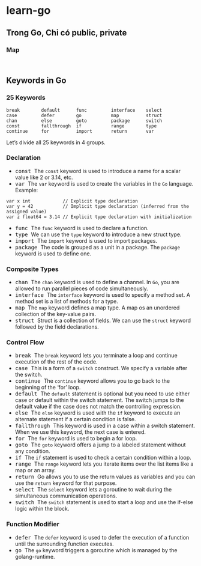 # learn-go
Trong Go, Chỉ có public, private 
- 



### Map
```go



```

## Keywords in Go
### 25 Keywords
```
break        default      func         interface    select
case         defer        go           map          struct
chan         else         goto         package      switch
const        fallthrough  if           range        type
continue     for          import       return       var
```
Let’s divide all 25 keywords in 4 groups.
### Declaration
* <kbd> const </kbd>
The `const` keyword is used to introduce a name for a scalar value like 2 or 3.14, etc.
* <kbd> var </kbd>
The `var` keyword is used to create the variables in the `Go` language.
Example:
```
var x int            // Explicit type declaration
var y = 42           // Implicit type declaration (inferred from the assigned value)
var z float64 = 3.14 // Explicit type declaration with initialization
```
* <kbd> func </kbd>
The `func` keyword is used to declare a function.
* <kbd> type </kbd>
We can use the `type` keyword to introduce a new struct type.
* <kbd> import </kbd>
The `import` keyword is used to import packages.
* <kbd> package </kbd>
The code is grouped as a unit in a package. The `package` keyword is used to define one.
### Composite Types

* <kbd> chan </kbd>
The `chan` keyword is used to define a channel. In `Go`, you are allowed to run parallel pieces of code simultaneously.
* <kbd> interface </kbd>
The `interface` keyword is used to specify a method set. A method set is a list of methods for a type.
* <kbd> map </kbd>
The `map` keyword defines a map type. A map os an unordered collection of the key-value pairs.
* <kbd> struct </kbd>
Struct is a collection of fields. We can use the `struct` keyword followed by the field declarations.
### Control Flow

* <kbd> break </kbd>
The `break` keyword lets you terminate a loop and continue execution of the rest of the code.
* <kbd> case </kbd> 
This is a form of a `switch` construct. We specify a variable after the switch.
* <kbd> continue </kbd>
The `continue` keyword allows you to go back to the beginning of the ‘for’ loop.
* <kbd> default </kbd>
The `default` statement is optional but you need to use either case or default within the switch statement. 
The switch jumps to the default value if the case does not match the controlling expression.
* <kbd> else </kbd>
The `else` keyword is used with the `if` keyword to execute an alternate statement if a certain condition is false.
* <kbd> fallthrough </kbd>
This keyword is used in a case within a switch statement. When we use this keyword, the next case is entered.
* <kbd> for </kbd>
The `for` keyword is used to begin a for loop.
* <kbd> goto </kbd>
The `goto` keyword offers a jump to a labeled statement without any condition.
* <kbd> if </kbd>
The `if` statement is used to check a certain condition within a loop.
* <kbd> range </kbd>
The `range` keyword lets you iterate items over the list items like a map or an array.
* <kbd> return </kbd>
Go allows you to use the return values as variables and you can use the `return` keyword for that purpose.
* <kbd> select </kbd>
The `select` keyword lets a goroutine to wait during the simultaneous communication operations.
* <kbd> switch </kbd>
The `switch` statement is used to start a loop and use the if-else logic within the block.
### Function Modifier

* <kbd> defer </kbd>
The `defer` keyword is used to defer the execution of a function until the surrounding function executes.
* <kbd> go </kbd>
The `go` keyword triggers a goroutine which is managed by the golang-runtime.


